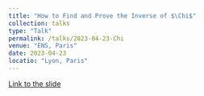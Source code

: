 ```yaml
---
title: "How to Find and Prove the Inverse of $\Chi$"
collection: talks
type: "Talk"
permalink: /talks/2023-04-23-Chi
venue: "ENS, Paris"
date: 2023-04-23
locatio: "Lyon, Paris"
---
```


[Link to the slide](https://permutationbasedcrypto.org/2023/files/slides/PBC2023-Fukang_Liu-Inverse_Of_Chi.pdf)
